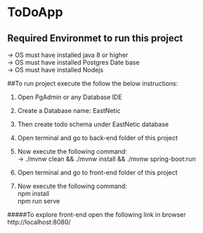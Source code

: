 # ToDoApp
## Required Environmet to run this project 
&#8594; OS must have installed java 8 or higher <br />
&#8594; OS must have installed Postgres Date base <br />
&#8594; OS must have installed Nodejs

##To run project execute the follow the below instructions:
1. Open PgAdmin or any Database IDE 
2. Create a Database name: EastNetic
3. Then create todo schema under EastNetic database

4. Open terminal and go to back-end folder of this project
5. Now execute the following command: <br />
&#8594; ./mvnw clean && ./mvnw install && ./mvnw spring-boot:run 

6. Open terminal and go to front-end folder of this project
7. Now execute the following command: <br />
npm install <br />
npm run serve <br />


#####To explore front-end open the following link in browser
http://localhost:8080/
